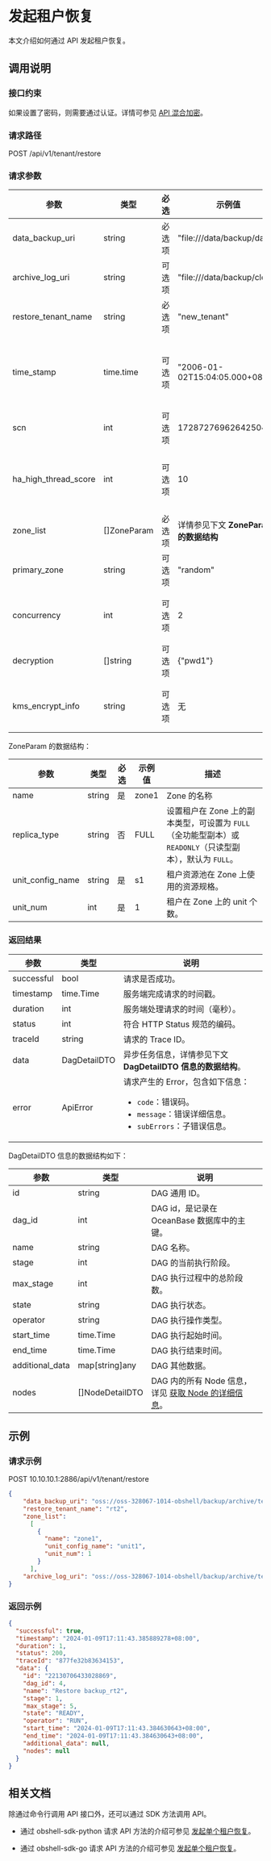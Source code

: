 # 发起租户恢复

本文介绍如何通过 API 发起租户恢复。

## 调用说明

### 接口约束

如果设置了密码，则需要通过认证。详情可参见 [API 混合加密](../20.api-hybrid-encryption.md)。

### 请求路径

POST /api/v1/tenant/restore

### 请求参数

| 参数 | 类型 | 必选 | 示例值 | 描述 |
|------|-----|---------|--------|--------|
| data_backup_uri | string | 必选项 | "file:///data/backup/data" | 源数据备份文件路径。 |
| archive_log_uri | string | 可选项 | "file:///data/backup/clog" | 源日志归档目的端。不设置则和 `data_backup_uri` 相同。 |
| restore_tenant_name | string | 必选项 | "new_tenant" | 恢复的租户名。 |
| time_stamp | time.time | 可选项 | "2006-01-02T15:04:05.000+08:00" | 指定恢复时间戳，格式为 `2006-01-02T15:04:05.000Z08:00`。设置后表示恢复到该时间点为止，且包括该 timestamp 位点。 |
| scn | int | 可选项 | 1728727696264250400 | 指定恢复的 SCN，设置后表示恢复到该 SCN 位点为止，且包括该 SCN 位点。 |
| ha_high_thread_score | int | 可选项 | 10 | 用于设置高可用高优先级线程的当前工作线程数。取值范围为 [0, 100]，未设置的情况下，默认为 10。 |
| zone_list | []ZoneParam | 必选项 | 详情参见下文 **ZoneParam 的数据结构** | 租户所使用的资源规格以及副本的分布情况。 |
| primary_zone | string | 可选项 | "random" | 租户 Primary Zone，默认为 `random`。 |
| concurrency | int | 可选项 | 2 | 数据恢复的并发度。如果不指定，则默认等于该租户被分配的 MAX_CPU 数。 |
| decryption | []string | 可选项 | {"pwd1"} | 备份集设置的密码。需写出全部的密码。 |
| kms_encrypt_info | string | 可选项 | 无 | 设置密钥管理信息。如果未加密或恢复时可以访问原来的密钥管理服务，则可以不设置。 |

ZoneParam 的数据结构：

| 参数 | 类型 | 必选 | 示例值 | 描述 |
|------|-----|---------|--------|--------|
| name | string | 是 | zone1 | Zone 的名称 |
| replica_type | string | 否 | FULL | 设置租户在 Zone 上的副本类型，可设置为 `FULL`（全功能型副本）或 `READONLY`（只读型副本），默认为 `FULL`。 |
| unit_config_name | string | 是 | s1 | 租户资源池在 Zone 上使用的资源规格。 |
| unit_num | int | 是 | 1 | 租户在 Zone 上的 unit 个数。 |

### 返回结果

| 参数 | 类型 | 说明 |
|------|-----|---------|
| successful | bool | 请求是否成功。 |
| timestamp | time.Time | 服务端完成请求的时间戳。 |
| duration | int | 服务端处理请求的时间（毫秒）。 |
| status | int | 符合 HTTP Status 规范的编码。 |
| traceId | string | 请求的 Trace ID。 |
| data | DagDetailDTO | 异步任务信息，详情参见下文 **DagDetailDTO 信息的数据结构**。 |
| error | ApiError | 请求产生的 Error，包含如下信息：<ul><li>`code`：错误码。</li><li>`message`：错误详细信息。</li><li>`subErrors`：子错误信息。</li></ul> |

DagDetailDTO 信息的数据结构如下：

| 参数 | 类型 | 说明 |
| --- | --- | --- |
| id | string | DAG 通用 ID。 |
| dag_id | int | DAG id，是记录在 OceanBase 数据库中的主键。 |
| name | string | DAG 名称。 |
| stage | int | DAG 的当前执行阶段。 |
| max_stage | int | DAG 执行过程中的总阶段数。 |
| state | string | DAG 执行状态。 |
| operator | string | DAG 执行操作类型。 |
| start_time | time.Time | DAG 执行起始时间。 |
| end_time | time.Time | DAG 执行结束时间。 |
| additional_data | map[string]any | DAG 其他数据。 |
| nodes | []NodeDetailDTO | DAG 内的所有 Node 信息，详见 [获取 Node 的详细信息](../1000.task-management/2100.get-node-detail.md)。 |

## 示例

### 请求示例

POST 10.10.10.1:2886/api/v1/tenant/restore

```json
{
    "data_backup_uri": "oss://oss-328067-1014-obshell/backup/archive/test/1/1002/data?host=oss-cn-hangzhou.aliyuncs.com",
    "restore_tenant_name": "rt2",
    "zone_list":
      [
        {
          "name": "zone1",
          "unit_config_name": "unit1",
          "unit_num": 1
        }
      ],
    "archive_log_uri": "oss://oss-328067-1014-obshell/backup/archive/test/1/1002/clog?host=oss-cn-hangzhou.aliyuncs.com"
}
```

### 返回示例

```json
{
  "successful": true,
  "timestamp": "2024-01-09T17:11:43.385889278+08:00",
  "duration": 1,
  "status": 200,
  "traceId": "877fe32b83634153",
  "data": {
    "id": "22130706433028869",
    "dag_id": 4,
    "name": "Restore backup_rt2",
    "stage": 1,
    "max_stage": 5,
    "state": "READY",
    "operator": "RUN",
    "start_time": "2024-01-09T17:11:43.384630643+08:00",
    "end_time": "2024-01-09T17:11:43.384630643+08:00",
    "additional_data": null,
    "nodes": null
  }
}
```

## 相关文档

除通过命令行调用 API 接口外，还可以通过 SDK 方法调用 API。

* 通过 obshell-sdk-python 请求 API 方法的介绍可参见 [发起单个租户恢复](../../500.obshell-sdk-reference/100.python/700.recovery-management/100.initiate-tenant-recovery-of-python.md)。

* 通过 obshell-sdk-go 请求 API 方法的介绍可参见 [发起单个租户恢复](../../500.obshell-sdk-reference/200.go/700.recovery-management/100.initiate-tenant-recovery-of-go.md)。
